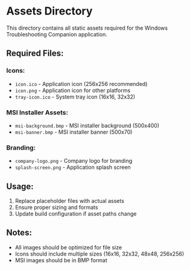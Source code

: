 # Assets Directory

This directory contains all static assets required for the Windows Troubleshooting Companion application.

## Required Files:

### Icons:
- `icon.ico` - Application icon (256x256 recommended)
- `icon.png` - Application icon for other platforms
- `tray-icon.ico` - System tray icon (16x16, 32x32)

### MSI Installer Assets:
- `msi-background.bmp` - MSI installer background (500x400)
- `msi-banner.bmp` - MSI installer banner (500x70)

### Branding:
- `company-logo.png` - Company logo for branding
- `splash-screen.png` - Application splash screen

## Usage:

1. Replace placeholder files with actual assets
2. Ensure proper sizing and formats
3. Update build configuration if asset paths change

## Notes:
- All images should be optimized for file size
- Icons should include multiple sizes (16x16, 32x32, 48x48, 256x256)
- MSI images should be in BMP format